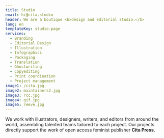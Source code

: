 ```yaml
---
title: Studio
email: hi@cita.studio
header: We are a boutique <b>design and editorial studio.</b>
lang: en
templateKey: studio-page
services:
  - Branding
  - Editorial Design
  - Illustration
  - Infographics
  - Packaging
  - Translation
  - Ghostwriting
  - Copyediting
  - Print coordination
  - Project management
image1: /cita.jpg
image2: maintainers2.jpg
image3: rcc.jpg
image4: gif.jpg
image5: reeve.jpg
---
```


We work with illustrators, designers, writers, and editors from around the world, assembling talented teams tailored to each project. Our projects directly support the work of open access feminist publisher **Cita Press.**
